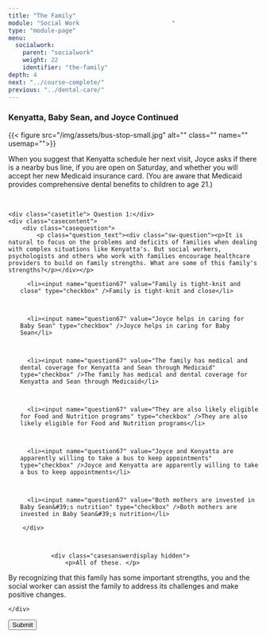 ```yaml
---
title: "The Family"
module: "Social Work                          "
type: "module-page"
menu:
  socialwork:
    parent: "socialwork"
    weight: 22
    identifier: "the-family"
depth: 4
next: "../course-complete/"
previous: "../dental-care/"
---
```

<form method="post" action="."><div class="pageblock"><h3>Kenyatta, Baby Sean, and Joyce Continued</h3><div class="maintext">
<div class="right">{{< figure src="/img/assets/bus-stop-small.jpg" alt="" class="" name="" usemap="">}}</div>
<p>When you suggest that Kenyatta schedule her next visit, Joyce asks if there is a nearby bus line, if you are open on Saturday, and whether you will accept her new Medicaid insurance card. (You are aware that Medicaid provides comprehensive dental benefits to children to age 21.)</p>
</div>
<br/>
</div><div class="pageblock"><div style="clear: both"></div>
</div><div class="pageblock">










  




<div class="cases">
    
    <div class="casetitle"> Question 1:</div>
    <div class="casecontent">
        <div class="casequestion">
            <p class="question_text"><div class="sw-question"><p>It is natural to focus on the problems and deficits of families when dealing with complex situations like Kenyatta's. But social workers, psychologists and others who work with families encourage healthcare providers to build on family strengths. What are some of this family's strengths?</p></div></p>
            
                

                

                
                    


<ol type="A">
  
    
      <li><input name="question67" value="Family is tight-knit and close" type="checkbox" />Family is tight-knit and close</li>
    
  
    
      <li><input name="question67" value="Joyce helps in caring for Baby Sean" type="checkbox" />Joyce helps in caring for Baby Sean</li>
    
  
    
      <li><input name="question67" value="The family has medical and dental coverage for Kenyatta and Sean through Medicaid" type="checkbox" />The family has medical and dental coverage for Kenyatta and Sean through Medicaid</li>
    
  
    
      <li><input name="question67" value="They are also likely eligible for Food and Nutrition programs" type="checkbox" />They are also likely eligible for Food and Nutrition programs</li>
    
  
    
      <li><input name="question67" value="Joyce and Kenyatta are apparently willing to take a bus to keep appointments" type="checkbox" />Joyce and Kenyatta are apparently willing to take a bus to keep appointments</li>
    
  
    
      <li><input name="question67" value="Both mothers are invested in Baby Sean&#39;s nutrition" type="checkbox" />Both mothers are invested in Baby Sean&#39;s nutrition</li>
    
  
</ol>

                
            
        </div>

        
            
                <div class="casesanswerdisplay hidden">
                    <p>All of these. </p>
<p>By recognizing that this family has some important strengths, you and the social worker can assist the family to address its challenges and make positive changes.</p>
                </div>
            
        
    </div>
</div>




</div><div class="submit-container"><input class="btn btn-info btn-submit-section" type="submit" value="Submit" /></div></form>